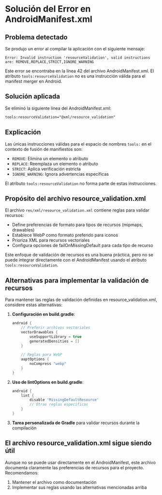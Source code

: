 # Solución del Error en AndroidManifest.xml

## Problema detectado
Se produjo un error al compilar la aplicación con el siguiente mensaje:

```
Error: Invalid instruction 'resourceValidation', valid instructions are: REMOVE,REPLACE,STRICT,IGNORE_WARNING
```

Este error se encontraba en la línea 42 del archivo AndroidManifest.xml. El atributo `tools:resourceValidation` no es una instrucción válida para el manifest merger en Android.

## Solución aplicada
Se eliminó la siguiente línea del AndroidManifest.xml:

```xml
tools:resourceValidation="@xml/resource_validation"
```

## Explicación
Las únicas instrucciones válidas para el espacio de nombres `tools:` en el contexto de fusión de manifiestos son:
- `REMOVE`: Elimina un elemento o atributo
- `REPLACE`: Reemplaza un elemento o atributo
- `STRICT`: Aplica verificación estricta
- `IGNORE_WARNING`: Ignora advertencias específicas

El atributo `tools:resourceValidation` no forma parte de estas instrucciones.

## Propósito del archivo resource_validation.xml

El archivo `res/xml/resource_validation.xml` contiene reglas para validar recursos:
- Define preferencias de formato para tipos de recursos (mipmaps, drawables)
- Establece WebP como formato preferido para iconos
- Prioriza XML para recursos vectoriales
- Configura opciones de failOnMissingDefault para cada tipo de recurso

Este enfoque de validación de recursos es una buena práctica, pero no se puede integrar directamente con el AndroidManifest usando el atributo `tools:resourceValidation`.

## Alternativas para implementar la validación de recursos

Para mantener las reglas de validación definidas en resource_validation.xml, considere estas alternativas:

1. **Configuración en build.gradle**:
   ```gradle
   android {
       // Preferir archivos vectoriales
       vectorDrawables {
           useSupportLibrary = true
           generatedDensities = []
       }
       
       // Reglas para WebP
       aaptOptions {
           noCompress "webp"
       }
   }
   ```

2. **Uso de lintOptions en build.gradle**:
   ```gradle
   android {
       lint {
           disable 'MissingDefaultResource'
           // Otras reglas específicas
       }
   }
   ```

3. **Tarea personalizada de Gradle** para validar recursos durante la compilación

## El archivo resource_validation.xml sigue siendo útil

Aunque no se puede usar directamente en el AndroidManifest, este archivo documenta claramente las preferencias de recursos para el proyecto. Recomendamos:

1. Mantener el archivo como documentación
2. Implementar sus reglas usando las alternativas mencionadas arriba